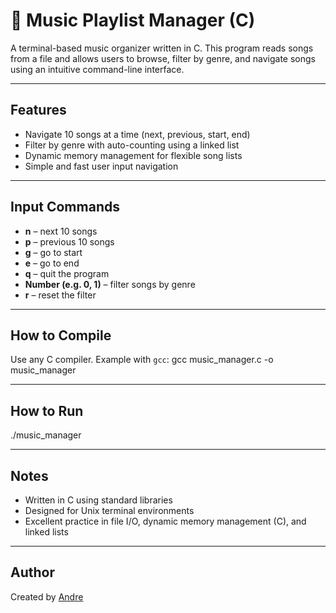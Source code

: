 # 🎵 Music Playlist Manager (C)

A terminal-based music organizer written in C. This program reads songs from a file and allows users to browse, filter by genre, and navigate songs using an intuitive command-line interface.

---

## Features
- Navigate 10 songs at a time (next, previous, start, end)
- Filter by genre with auto-counting using a linked list
- Dynamic memory management for flexible song lists
- Simple and fast user input navigation

---

## Input Commands
- **n** – next 10 songs
- **p** – previous 10 songs
- **g** – go to start
- **e** – go to end
- **q** – quit the program
- **Number (e.g. 0, 1)** – filter songs by genre
- **r** – reset the filter

---

## How to Compile
Use any C compiler. Example with `gcc`:
gcc music_manager.c -o music_manager

---

## How to Run
./music_manager

---

## Notes
- Written in C using standard libraries
- Designed for Unix terminal environments
- Excellent practice in file I/O, dynamic memory management (C), and linked lists

---

## Author
Created by [Andre](https://github.com/ashworth3)



